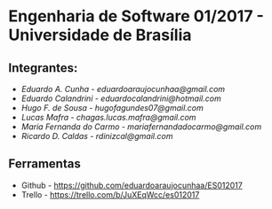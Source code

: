 # Engenharia de Software 01/2017 - Universidade de Brasília

## Integrantes:
  * _Eduardo A. Cunha - eduardoaraujocunhaa@gmail.com_
  * _Eduardo Calandrini - eduardocalandrini@hotmail.com_
  * _Hugo F. de Sousa - hugofagundes07@gmail.com_
  * _Lucas Mafra - chagas.lucas.mafra@gmail.com_
  * _Maria Fernanda do Carmo - mariafernandadocarmo@gmail.com_
  * _Ricardo D. Caldas - rdinizcal@gmail.com_
  
## Ferramentas
  * Github - https://github.com/eduardoaraujocunhaa/ES012017
  * Trello  - https://trello.com/b/JuXEqWcc/es012017
  
  
